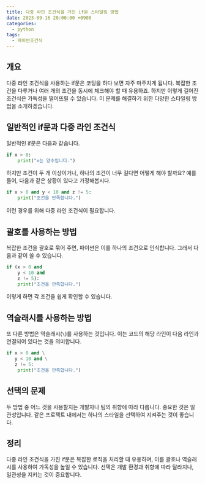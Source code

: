 ```yaml
---
title: 다중 라인 조건식을 가진 if문 스타일링 방법
date: 2023-09-16 20:00:00 +0900
categories:
  - python
tags:
  - 파이썬조건식
---
```


## 개요
다중 라인 조건식을 사용하는 if문은 코딩을 하다 보면 자주 마주치게 됩니다. 복잡한 조건을 다루거나 여러 개의 조건을 동시에 체크해야 할 때 유용하죠. 하지만 이렇게 길어진 조건식은 가독성을 떨어뜨릴 수 있습니다. 이 문제를 해결하기 위한 다양한 스타일링 방법을 소개하겠습니다.

## 일반적인 if문과 다중 라인 조건식
일반적인 if문은 다음과 같습니다.
```python
if x > 0:
    print("x는 양수입니다.")
```

하지만 조건이 두 개 이상이거나, 하나의 조건이 너무 길다면 어떻게 해야 할까요? 예를 들어, 다음과 같은 상황이 있다고 가정해봅시다.
```python
if x > 0 and y < 10 and z != 5:
    print("조건을 만족합니다.")
```
이런 경우를 위해 다중 라인 조건식이 필요합니다.

## 괄호를 사용하는 방법
복잡한 조건을 괄호로 묶어 주면, 파이썬은 이를 하나의 조건으로 인식합니다. 그래서 다음과 같이 쓸 수 있습니다.
```python
if (x > 0 and
    y < 10 and
    z != 5):
    print("조건을 만족합니다.")
```
이렇게 하면 각 조건을 쉽게 확인할 수 있습니다.

## 역슬래시를 사용하는 방법
또 다른 방법은 역슬래시(`\`)를 사용하는 것입니다. 이는 코드의 해당 라인이 다음 라인과 연결되어 있다는 것을 의미합니다.
```python
if x > 0 and \
   y < 10 and \
   z != 5:
    print("조건을 만족합니다.")
```

## 선택의 문제
두 방법 중 어느 것을 사용할지는 개발자나 팀의 취향에 따라 다릅니다. 중요한 것은 일관성입니다. 같은 프로젝트 내에서는 하나의 스타일을 선택하여 지켜주는 것이 좋습니다.

## 정리
다중 라인 조건식을 가진 if문은 복잡한 로직을 처리할 때 유용하며, 이를 괄호나 역슬래시를 사용하여 가독성을 높일 수 있습니다. 선택은 개발 환경과 취향에 따라 달라지나, 일관성을 지키는 것이 중요합니다.